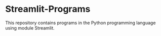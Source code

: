 # Streamlit-Programs
This repository contains programs in the Python programming language using  module Streamlit.
